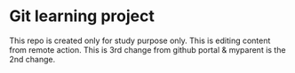 # Git learning project

This repo is created only for study purpose only.
This is editing content from remote action.
This is 3rd change from github portal & myparent is the 2nd change.
